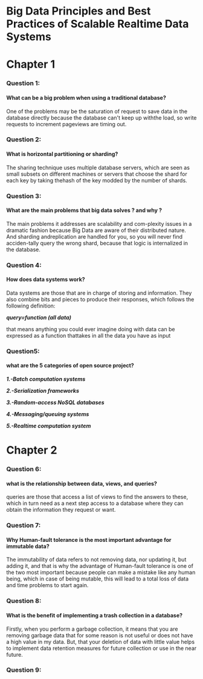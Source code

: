 # Big Data Principles and Best Practices of Scalable Realtime Data Systems
# Chapter 1
### Question 1:
#### What can be a big problem when using a traditional database?
One of the problems may be the saturation of request to save data in the database directly because the database can't keep up withthe load, so write requests to increment pageviews are timing out.

### Question 2:
#### What is horizontal partitioning  or  sharding?
The sharing technique uses multiple database servers, which are seen as small subsets on different machines or servers that choose the shard for each key by taking thehash  of  the  key  modded  by  the  number  of  shards.

### Question 3:
#### What are the main problems that big data solves ? and why ?
The main problems it addresses are scalability and com-plexity issues in a dramatic fashion because Big Data are aware of their distributed nature. And  sharding andreplication are handled for you, so you will never find acciden-tally query the wrong shard, because that logic is internalized in the database.

### Question 4:
#### How does data systems work?
Data systems are those that are in charge of storing and information. They also combine bits and pieces to produce their responses, which follows the following definition:

***query=function (all data)***

that means anything you could ever imagine doing with data can be expressed as a function thattakes in all the data you have as input

### Question5:
#### what are the 5 categories of open source project?

***1.-Batch computation systems***

***2.-Serialization frameworks***

***3.-Random-access NoSQL databases***

***4.-Messaging/queuing systems***

***5.-Realtime computation system***



# Chapter 2
### Question 6:
#### what is the relationship between data, views, and queries?
queries are those that access a list of views to find the answers to these, which in turn need as a next step access to a database where they can obtain the information they request or want.

### Question 7:
#### Why Human-fault tolerance is the most important advantage for immutable data?
The immutability of data refers to not removing data, nor updating it, but adding it, and that is why the advantage of Human-fault tolerance is one of the two most important because people can make a mistake like any human being, which in case of being mutable, this will lead to a total loss of data and time problems to start again.

### Question 8:
#### What is the benefit of implementing a trash collection in a database?
Firstly, when you perform a garbage collection, it means that you are removing garbage data that for some reason is not useful or does not have a high value in my data. But, that your deletion of data with little value helps to implement data retention measures for future collection or use in the near future.

### Question 9:
#### 

